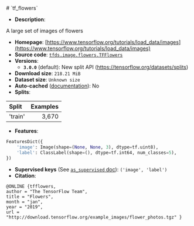 <div itemscope itemtype="http://schema.org/Dataset">
  <div itemscope itemprop="includedInDataCatalog" itemtype="http://schema.org/DataCatalog">
    <meta itemprop="name" content="TensorFlow Datasets" />
  </div>
  <meta itemprop="name" content="tf_flowers" />
  <meta itemprop="description" content="A large set of images of flowers&#10;&#10;To use this dataset:&#10;&#10;```python&#10;import tensorflow_datasets as tfds&#10;&#10;ds = tfds.load(&#x27;tf_flowers&#x27;, split=&#x27;train&#x27;)&#10;for ex in ds.take(4):&#10;  print(ex)&#10;```&#10;&#10;See [the guide](https://www.tensorflow.org/datasets/overview) for more&#10;informations on [tensorflow_datasets](https://www.tensorflow.org/datasets).&#10;&#10;" />
  <meta itemprop="url" content="https://www.tensorflow.org/datasets/catalog/tf_flowers" />
  <meta itemprop="sameAs" content="https://www.tensorflow.org/tutorials/load_data/images" />
  <meta itemprop="citation" content="@ONLINE {tfflowers,&#10;author = &quot;The TensorFlow Team&quot;,&#10;title = &quot;Flowers&quot;,&#10;month = &quot;jan&quot;,&#10;year = &quot;2019&quot;,&#10;url = &quot;http://download.tensorflow.org/example_images/flower_photos.tgz&quot; }&#10;" />
</div>
# `tf_flowers`

*   **Description**:

A large set of images of flowers

*   **Homepage**:
    [https://www.tensorflow.org/tutorials/load_data/images](https://www.tensorflow.org/tutorials/load_data/images)
*   **Source code**:
    [`tfds.image.flowers.TFFlowers`](https://github.com/tensorflow/datasets/tree/master/tensorflow_datasets/image/flowers.py)
*   **Versions**:
    *   **`3.0.0`** (default): New split API
        (https://tensorflow.org/datasets/splits)
*   **Download size**: `218.21 MiB`
*   **Dataset size**: `Unknown size`
*   **Auto-cached**
    ([documentation](https://www.tensorflow.org/datasets/performances#auto-caching)):
    No
*   **Splits**:

Split   | Examples
:------ | -------:
'train' | 3,670

*   **Features**:

```python
FeaturesDict({
    'image': Image(shape=(None, None, 3), dtype=tf.uint8),
    'label': ClassLabel(shape=(), dtype=tf.int64, num_classes=5),
})
```

*   **Supervised keys** (See
    [`as_supervised` doc](https://www.tensorflow.org/datasets/api_docs/python/tfds/load#args)):
    `('image', 'label')`
*   **Citation**:

```
@ONLINE {tfflowers,
author = "The TensorFlow Team",
title = "Flowers",
month = "jan",
year = "2019",
url = "http://download.tensorflow.org/example_images/flower_photos.tgz" }
```
